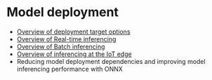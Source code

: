 # Model deployment

- [Overview of deployment target options](./deployment-target-options.md)
- [Overview of Real-time inferencing](./real-time-inferencing.md)
- [Overview of Batch inferencing](./batch-inferencing.md)
- [Overview of inferencing at the IoT edge](./iot-edge-inferencing.md)
- Reducing model deployment dependencies and improving model inferencing performance with ONNX
